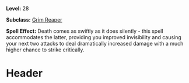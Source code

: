 <!-- TITLE: Spell: The Silent Scythe -->
<!-- SUBTITLE:  -->

**Level:** 28

**Subclass:** [Grim Reaper](grim-reaper)

**Spell Effect:** Death comes as swiftly as it does silently - this spell accommodates the latter, providing you improved invisibility and causing your next two attacks to deal dramatically increased damage with a much higher chance to strike critically.

# Header